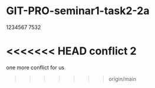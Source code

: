 # GIT-PRO-seminar1-task2-2a

1234567
7532

<<<<<<< HEAD
conflict 2
=======
one more conflict for us
>>>>>>> origin/main

